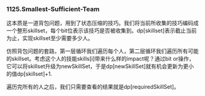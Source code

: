 ### 1125.Smallest-Sufficient-Team

这本质是一道背包问题，用到了状态压缩的技巧。我们将当前所收集的技巧编码成一个整形skillset，每个bit位表示该技巧是否被收集到。dp[skillset]表示截止当前为止，实现skillset至少需要多少人。

仿照背包问题的套路，第一层循环我们遍历每个人，第二层循环我们遍历所有可能的skillset。考虑这个人的技能skills[i]带来什么样的impact呢？通过bit or操作，它可以将skillset升级为newSkillSet，于是dp[newSkillSet]就有机会更新为更小的值dp[skillset]+1.

遍历完所有的人之后，我们只需要查看的结果就是dp[requiredSkillSet]。
